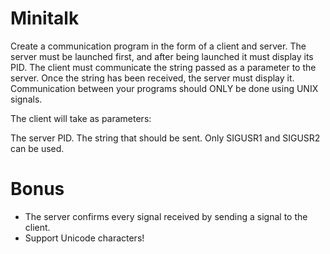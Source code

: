 # Minitalk

Create a communication program in the form of a client and server. The server must be launched first, and after being launched it must display its PID. The client must communicate the string passed as a parameter to the server. Once the string has been received, the server must display it. Communication between your programs should ONLY be done using UNIX signals.

The client will take as parameters:

The server PID.
The string that should be sent.
Only SIGUSR1 and SIGUSR2 can be used.

# Bonus

- The server confirms every signal received by sending a signal to the client.
- Support Unicode characters!
